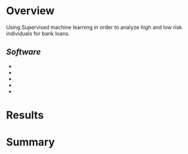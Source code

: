 # **Overview**
Using Supervised machine learning in order to analyze high and low risk individuals for bank loans.

## _Software_
-
-
-
-
-



# **Results**

# **Summary**
